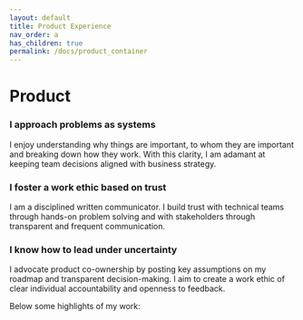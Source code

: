 ```yaml
---
layout: default
title: Product Experience
nav_order: a
has_children: true
permalink: /docs/product_container
---
```


# Product

### I approach problems as systems
I enjoy understanding why things are important, to whom they are important and breaking down how they work. With this clarity, I am adamant at keeping team decisions aligned with business strategy.

### I foster a work ethic based on trust
I am a disciplined written communicator. I build trust with technical teams through hands-on problem solving and with stakeholders through transparent and frequent communication.

### I know how to lead under uncertainty
I advocate product co-ownership by posting key assumptions on my roadmap and transparent decision-making. I aim to create a work ethic of clear individual accountability and openness to feedback.


Below some highlights of my work:
